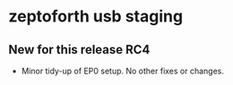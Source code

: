 # zeptoforth usb staging

## New for this release RC4

* Minor tidy-up of EP0 setup. No other fixes or changes.

